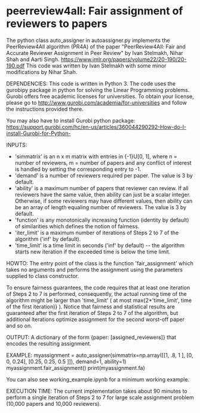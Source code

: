 # peerreview4all: Fair assignment of reviewers to papers

The python class auto_assigner in autoassigner.py implements the PeerReview4All algorithm (PR4A) of the paper "PeerReview4All: Fair and Accurate Reviewer Assignment in Peer Review" by Ivan Stelmakh, Nihar Shah and Aarti Singh. https://www.jmlr.org/papers/volume22/20-190/20-190.pdf
This code was written by Ivan Stelmakh with some minor modifications by Nihar Shah.

DEPENDENCIES:
This code is written in Python 3. The code uses the gurobipy package in python for solving the Linear Programming problems. Gurobi offers free academic licenses for universities. To obtain your license, please go to http://www.gurobi.com/academia/for-universities and follow the instructions provided there.

You may also have to install Gurobi python package: https://support.gurobi.com/hc/en-us/articles/360044290292-How-do-I-install-Gurobi-for-Python-

INPUTS:
- 'simmatrix' is an n x m matrix with entries in {-1}U[0, 1], where n = number of reviewers, m = number of papers and any conflict of interest is handled by setting the corresponding entry to -1. 
- 'demand' is a number of reviewers required per paper. The value is 3 by default.
- 'ability' is a maximum number of papers that reviewer can review. If all reviewers have the same value, then ability can just be a scalar integer. Otherwise, if some reviewers may have different values, then ability can be an array of length equaling number of reviewers. The value is 3 by default.
- 'function' is any monotonically increasing function (identity by default) of similarities which defines the notion of fairness.
- 'iter_limit' is a maximum number of iterations of Steps 2 to 7 of the algorithm ('inf' by default).
- 'time_limit' is a time limit in seconds ('inf' by default) -- the algorithm starts new iteration if the exceeded time is below the time limit. 

HOWTO:
The entry point of the class is the function 'fair_assignment' which takes no arguments and performs the assignment using the parameters supplied to class constructor. 

To ensure fairness guarantees, the code requires that at least one iteration of Steps 2 to 7 is performed, consequently, the actual running time of the algorithm might be larger than 'time_limit' ( at most max{2*'time_limit', time of the first iteration)} ). Notice that fairness and statistical results are guaranteed after the first iteration of Steps 2 to 7 of the algorithm, but additional iterations optimize assignment for the second worst-off paper and so on.  

OUTPUT:
A dictionary of the form {paper: [assigned_reviewers]} that encodes the resulting assignment.

EXAMPLE:
myassignment = auto_assigner(simmatrix=np.array([[1,   .8,   1  ], [0,   0,   0.24], [0.25, 0.25, 0.5 ]]), demand=1, ability=1)
myassignment.fair_assignment()
print(myassignment.fa)

You can also see working_example.ipynb for a minimum working example.

EXECUTION TIME:
The current implementation takes about 90 minutes to perform a single iteration of Steps 2 to 7 for large scale assignment problem (10,000 papers and 10,000 reviewers).

